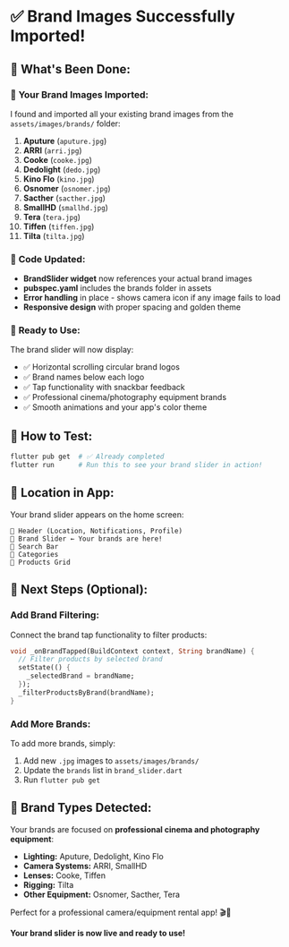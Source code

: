 # ✅ Brand Images Successfully Imported!

## 🎉 **What's Been Done:**

### 📁 **Your Brand Images Imported:**
I found and imported all your existing brand images from the `assets/images/brands/` folder:

1. **Aputure** (`aputure.jpg`)
2. **ARRI** (`arri.jpg`) 
3. **Cooke** (`cooke.jpg`)
4. **Dedolight** (`dedo.jpg`)
5. **Kino Flo** (`kino.jpg`)
6. **Osnomer** (`osnomer.jpg`)
7. **Sacther** (`sacther.jpg`)
8. **SmallHD** (`smallhd.jpg`)
9. **Tera** (`tera.jpg`)
10. **Tiffen** (`tiffen.jpg`)
11. **Tilta** (`tilta.jpg`)

### 🔧 **Code Updated:**
- **BrandSlider widget** now references your actual brand images
- **pubspec.yaml** includes the brands folder in assets
- **Error handling** in place - shows camera icon if any image fails to load
- **Responsive design** with proper spacing and golden theme

### 📱 **Ready to Use:**
The brand slider will now display:
- ✅ Horizontal scrolling circular brand logos
- ✅ Brand names below each logo
- ✅ Tap functionality with snackbar feedback
- ✅ Professional cinema/photography equipment brands
- ✅ Smooth animations and your app's color theme

## 🚀 **How to Test:**

```bash
flutter pub get  # ✅ Already completed
flutter run      # Run this to see your brand slider in action!
```

## 📍 **Location in App:**
Your brand slider appears on the home screen:
```
📍 Header (Location, Notifications, Profile)
📍 Brand Slider ← Your brands are here!
📍 Search Bar
📍 Categories  
📍 Products Grid
```

## 🎯 **Next Steps (Optional):**

### **Add Brand Filtering:**
Connect the brand tap functionality to filter products:
```dart
void _onBrandTapped(BuildContext context, String brandName) {
  // Filter products by selected brand
  setState(() {
    _selectedBrand = brandName;
  });
  _filterProductsByBrand(brandName);
}
```

### **Add More Brands:**
To add more brands, simply:
1. Add new `.jpg` images to `assets/images/brands/`
2. Update the `brands` list in `brand_slider.dart`
3. Run `flutter pub get`

## 🎨 **Brand Types Detected:**
Your brands are focused on **professional cinema and photography equipment**:
- **Lighting:** Aputure, Dedolight, Kino Flo
- **Camera Systems:** ARRI, SmallHD
- **Lenses:** Cooke, Tiffen
- **Rigging:** Tilta
- **Other Equipment:** Osnomer, Sacther, Tera

Perfect for a professional camera/equipment rental app! 🎬📸

**Your brand slider is now live and ready to use!**
